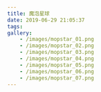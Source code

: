 ```yaml
---
title: 魔泡星球
date: 2019-06-29 21:05:37
tags:
gallery:
    - /images/mopstar_01.png
    - /images/mopstar_02.png
    - /images/mopstar_03.png
    - /images/mopstar_04.png
    - /images/mopstar_05.png
    - /images/mopstar_06.png
    - /images/mopstar_07.png
---
```

